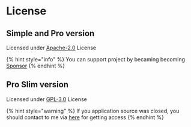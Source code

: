 # License

## Simple and Pro version

Licensed under [Apache-2.0](https://github.com/nanoexpress/pro/blob/master/LICENSE) License

{% hint style="info" %}
You can support project by becaming becoming [Sponsor](support/sponsors.md)
{% endhint %}

## Pro Slim version

Licensed under [GPL-3.0](https://github.com/nanoexpress/pro-slim/blob/master/LICENSE) License

{% hint style="warning" %}
If you application source was closed, you should contact to me via [here](https://t.me/dalisoft) for getting access
{% endhint %}

